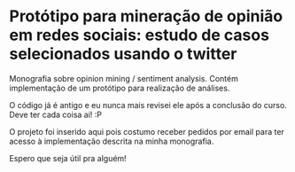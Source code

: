 Protótipo para mineração de opinião em redes sociais: estudo de casos selecionados usando o twitter
=========================

Monografia sobre opinion mining / sentiment analysis. Contém implementação de um protótipo para realização de análises.

O código já é antigo e eu nunca mais revisei ele após a conclusão do curso. Deve ter cada coisa ai! :P

O projeto foi inserido aqui pois costumo receber pedidos por email para ter acesso à implementação descrita na minha monografia.

Espero que seja útil pra alguém!
